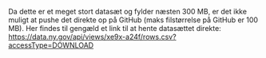 Da dette er et meget stort datasæt og fylder næsten 300 MB, er det ikke muligt at pushe det direkte op på GitHub (maks filstørrelse på GitHub er 100 MB).
Her findes til gengæld et link til at hente datasættet direkte: https://data.ny.gov/api/views/xe9x-a24f/rows.csv?accessType=DOWNLOAD
